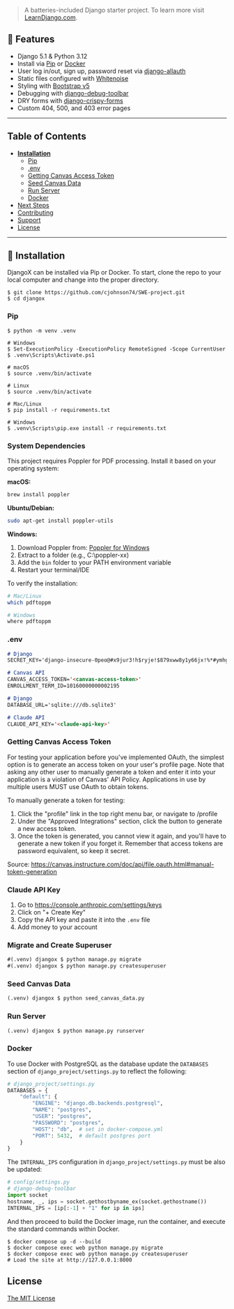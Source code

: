 > A batteries-included Django starter project. To learn more visit [LearnDjango.com](https://learndjango.com).

## 🚀 Features

- Django 5.1 & Python 3.12
- Install via [Pip](https://pypi.org/project/pip/) or [Docker](https://www.docker.com/)
- User log in/out, sign up, password reset via [django-allauth](https://github.com/pennersr/django-allauth)
- Static files configured with [Whitenoise](http://whitenoise.evans.io/en/stable/index.html)
- Styling with [Bootstrap v5](https://getbootstrap.com/)
- Debugging with [django-debug-toolbar](https://github.com/jazzband/django-debug-toolbar)
- DRY forms with [django-crispy-forms](https://github.com/django-crispy-forms/django-crispy-forms)
- Custom 404, 500, and 403 error pages
----

## Table of Contents
* **[Installation](#installation)**
  * [Pip](#pip)
  * [.env](#env)
  * [Getting Canvas Access Token](#getting-canvas-access-token)
  * [Seed Canvas Data](#seed-canvas-data)
  * [Run Server](#run-server)
  * [Docker](#docker)
* [Next Steps](#next-steps)
* [Contributing](#contributing)
* [Support](#support)
* [License](#license)

----

## 📖 Installation
DjangoX can be installed via Pip or Docker. To start, clone the repo to your local computer and change into the proper directory.

```
$ git clone https://github.com/cjohnson74/SWE-project.git
$ cd djangox
```

### Pip

```
$ python -m venv .venv

# Windows
$ Set-ExecutionPolicy -ExecutionPolicy RemoteSigned -Scope CurrentUser
$ .venv\Scripts\Activate.ps1

# macOS
$ source .venv/bin/activate

# Linux
$ source .venv/bin/activate

# Mac/Linux
$ pip install -r requirements.txt

# Windows
$ .venv\Scripts\pip.exe install -r requirements.txt
```

### System Dependencies

This project requires Poppler for PDF processing. Install it based on your operating system:

**macOS:**
```bash
brew install poppler
```

**Ubuntu/Debian:**
```bash
sudo apt-get install poppler-utils
```

**Windows:**
1. Download Poppler from: [Poppler for Windows](http://blog.alivate.com.au/poppler-windows/)
2. Extract to a folder (e.g., C:\poppler-xx)
3. Add the `bin` folder to your PATH environment variable
4. Restart your terminal/IDE

To verify the installation:
```bash
# Mac/Linux
which pdftoppm

# Windows
where pdftoppm
```

### .env
```markdown
# Django
SECRET_KEY='django-insecure-0peo@#x9jur3!h$ryje!$879xww8y1y66jx!%*#ymhg&jkozs2'

# Canvas API
CANVAS_ACCESS_TOKEN='<canvas-access-token>'
ENROLLMENT_TERM_ID=10160000000002195

# Django
DATABASE_URL='sqlite:///db.sqlite3'

# Claude API
CLAUDE_API_KEY='<claude-api-key>'
```

### Getting Canvas Access Token

For testing your application before you've implemented OAuth, the simplest option is to generate an access token on your user's profile page. Note that asking any other user to manually generate a token and enter it into your application is a violation of Canvas' API Policy. Applications in use by multiple users MUST use OAuth to obtain tokens.

To manually generate a token for testing:

1. Click the "profile" link in the top right menu bar, or navigate to /profile
2. Under the "Approved Integrations" section, click the button to generate a new access token.
3. Once the token is generated, you cannot view it again, and you'll have to generate a new token if you forget it. Remember that access tokens are password equivalent, so keep it secret.

Source: https://canvas.instructure.com/doc/api/file.oauth.html#manual-token-generation

### Claude API Key
1. Go to https://console.anthropic.com/settings/keys
2. Click on "+ Create Key"
3. Copy the API key and paste it into the `.env` file
4. Add money to your account

### Migrate and Create Superuser
```markdown
#(.venv) djangox $ python manage.py migrate
#(.venv) djangox $ python manage.py createsuperuser
```

### Seed Canvas Data
```markdown
(.venv) djangox $ python seed_canvas_data.py
```

### Run Server  
```markdown
(.venv) djangox $ python manage.py runserver
```

### Docker

To use Docker with PostgreSQL as the database update the `DATABASES` section of `django_project/settings.py` to reflect the following:

```python
# django_project/settings.py
DATABASES = {
    "default": {
        "ENGINE": "django.db.backends.postgresql",
        "NAME": "postgres",
        "USER": "postgres",
        "PASSWORD": "postgres",
        "HOST": "db",  # set in docker-compose.yml
        "PORT": 5432,  # default postgres port
    }
}
```

The `INTERNAL_IPS` configuration in `django_project/settings.py` must be also be updated:

```python
# config/settings.py
# django-debug-toolbar
import socket
hostname, _, ips = socket.gethostbyname_ex(socket.gethostname())
INTERNAL_IPS = [ip[:-1] + "1" for ip in ips]
```

And then proceed to build the Docker image, run the container, and execute the standard commands within Docker.

```
$ docker compose up -d --build
$ docker compose exec web python manage.py migrate
$ docker compose exec web python manage.py createsuperuser
# Load the site at http://127.0.0.1:8000
```

## License

[The MIT License](LICENSE)
